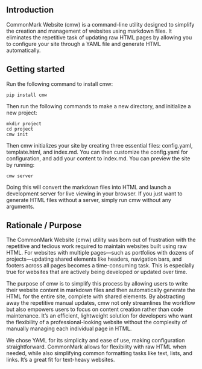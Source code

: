 ## Introduction

CommonMark Website (cmw) is a command-line utility designed to simplify the
creation and management of websites using markdown files. It eliminates the
repetitive task of updating raw HTML pages by allowing you to configure your
site through a YAML file and generate HTML automatically.

## Getting started

Run the following command to install cmw:

    pip install cmw

Then run the following commands to make a new directory, and initialize a new
project:

    mkdir project
    cd project
    cmw init

Then cmw initializes your site by creating three essential files: config.yaml,
template.html, and index.md. You can then customize the config.yaml for
configuration, and add your content to index.md. You can preview the site by
running:

    cmw server

Doing this will convert the markdown files into HTML and launch a development
server for live viewing in your browser. If you just want to generate HTML
files without a server, simply run cmw without any arguments.

## Rationale / Purpose

The CommonMark Website (cmw) utility was born out of frustration with the
repetitive and tedious work required to maintain websites built using raw HTML.
For websites with multiple pages—such as portfolios with dozens of
projects—updating shared elements like headers, navigation bars, and footers
across all pages becomes a time-consuming task. This is especially true for
websites that are actively being developed or updated over time.

The purpose of cmw is to simplify this process by allowing users to write their
website content in markdown files and then automatically generate the HTML for
the entire site, complete with shared elements. By abstracting away the
repetitive manual updates, cmw not only streamlines the workflow but also
empowers users to focus on content creation rather than code maintenance. It’s
an efficient, lightweight solution for developers who want the flexibility of a
professional-looking website without the complexity of manually managing each
individual page in HTML.

We chose YAML for its simplicity and ease of use, making configuration
straightforward. CommonMark allows for flexibility with raw HTML when needed,
while also simplifying common formatting tasks like text, lists, and links.
It’s a great fit for text-heavy websites.
